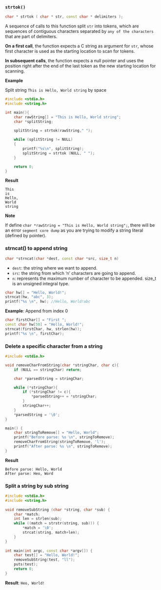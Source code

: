 ### ``strtok()``

```cpp
char * strtok ( char * str, const char * delimiters );
```

A sequence of calls to this function split ``str`` into tokens, which are sequences of contiguous characters separated by ``any of the characters`` that are part of delimiters.

**On a first call**, the function expects a C string as argument for ``str``, whose first character is used as the starting location to scan for tokens.

**In subsequent calls**, the function expects a null pointer and uses the position right after the end of the last token as the new starting location for scanning.

**Example**

Split string ``This is Hello, World string`` by space

```cpp
#include <stdio.h>
#include <string.h>

int main(){
    char rawString[] = "This is Hello, World string";
    char *splitString;
    
    splitString = strtok(rawString," ");

    while (splitString != NULL)
    {
        printf("%s\n", splitString);
        splitString = strtok (NULL, " ");
    }

    return 0;
}
```
**Result**

```
This
is
Hello,
World
string
```

**Note**

If define ``char *rawString = "This is Hello, World string";``, there will be an error ``segment core dump`` as you are trying to modify a string literal (defined by pointer).

### strncat() to append string

```cpp
char *strncat(char *dest, const char *src, size_t n)
```

* ``dest``: the string where we want to append.
* ``src``: the string from which ‘n’ characters are going to append.
* ``n``: represents the maximum number of character to be appended. size_t is an unsigned integral type.

```cpp
char hw[] = "Hello, World!";
strncat(hw, "abc", 3); 
printf("%s \n", hw); //Hello, World!abc   
```

**Example**: Append from index 0

```cpp
char firstChar[] = "First ";
const char hw[50] = "Hello, World!";
strncat(firstChar, hw, strlen(hw));
printf("%s \n", firstChar);
```

### Delete a specific character from a string

```cpp
#include <stdio.h>

void removeCharFromString(char *stringChar, char c){
    if (NULL == stringChar) return;

    char *parsedString = stringChar;

    while (*stringChar){
        if (*stringChar != c){
            *parsedString++ = *stringChar;
        }
        stringChar++;
    }
    *parsedString = '\0';
}

main() {
    char stringToRemove[] = "Hello, World";
    printf("Before parse: %s \n", stringToRemove);
	removeCharFromString(stringToRemove, 'l');
    printf("After parse: %s \n", stringToRemove);
}
```
**Result**

```
Before parse: Hello, World 
After parse: Heo, Word 
```

### Split a string by sub string

```cpp
#include <stdio.h>
#include <string.h>
 
void removeSubString (char *string, char *sub) {
    char *match;
    int len = strlen(sub);
    while ((match = strstr(string, sub))) {
        *match = '\0';
        strcat(string, match+len);
    }
}
 
int main(int argc, const char *argv[]) {
    char test[] = "Hello, World!";
    removeSubString(test, "ll");
    puts(test);
    return 0;
}
```

**Result**: ``Heo, World!``